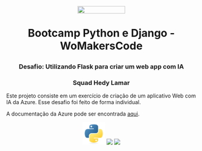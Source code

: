 <h1 align="center">
    
<p align="center">
<img src= "https://www.phpit.com.br/storage/2017/10/womakers.jpg" width="50%" height="30%"/>


<p align="center"><b> Bootcamp Python e Django - WoMakersCode </b> <p>

<h3 align="center"><b>Desafio: Utilizando Flask para criar um web app com IA</b> </h3>

<h3 align="center"><b>Squad Hedy Lamar</b> </h3>

Este projeto consiste em um exercício de criação de um aplicativo Web com IA da Azure. Esse desafio foi feito de forma individual.

A documentação da Azure pode ser encontrada [aqui](https://learn.microsoft.com/pt-br/training/modules/python-flask-build-ai-web-app/).

<p align="center">
<img src= "https://raw.githubusercontent.com/devicons/devicon/master/icons/python/python-original.svg" height="60"/>
<img src= "https://cdn.freebiesupply.com/logos/large/2x/flask-logo-png-transparent.png" height="60"/>
<img src= "https://upload.wikimedia.org/wikipedia/commons/f/fa/Microsoft_Azure.svg" height="60"/>
</p>
